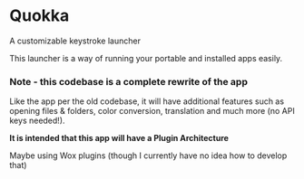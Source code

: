 # Quokka
A customizable keystroke launcher

This launcher is a way of running your portable and installed apps easily.

### Note - this codebase is a complete rewrite of the app
Like the app per the old codebase, it will have additional features such as opening files & folders, color conversion, translation and much more (no API keys needed!).

<b>It is intended that this app will have a Plugin Architecture</b>

Maybe using Wox plugins (though I currently have no idea how to develop that)